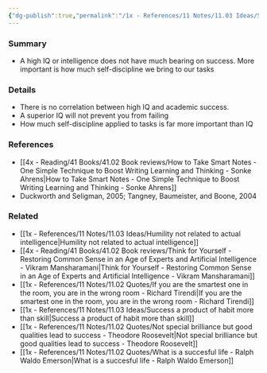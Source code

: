 ```yaml
---
{"dg-publish":true,"permalink":"/1x - References/11 Notes/11.03 Ideas/Single most important factor in success is not intelligence/","title":"Single most important factor in success is not intelligence","created":"2023-07-02T18:24:45.000+03:00","updated":"2024-02-14T20:18:24.178+03:00"}
---
```



### Summary
- A high IQ or intelligence does not have much bearing on success. More important is how much self-discipline we bring to our tasks

### Details
- There is no correlation between high IQ and academic success.
- A superior IQ will not prevent you from failing
- How much self-discipline applied to tasks is far more important than IQ 

### References
- [[4x - Reading/41 Books/41.02 Book reviews/How to Take Smart Notes - One Simple Technique to Boost Writing Learning and Thinking - Sonke Ahrens\|How to Take Smart Notes - One Simple Technique to Boost Writing Learning and Thinking - Sonke Ahrens]]
- Duckworth and Seligman, 2005; Tangney, Baumeister, and Boone, 2004

### Related
- [[1x - References/11 Notes/11.03 Ideas/Humility not related to actual intelligence\|Humility not related to actual intelligence]]
- [[4x - Reading/41 Books/41.02 Book reviews/Think for Yourself - Restoring Common Sense in an Age of Experts and Artificial Intelligence - Vikram Mansharamani\|Think for Yourself - Restoring Common Sense in an Age of Experts and Artificial Intelligence - Vikram Mansharamani]]
- [[1x - References/11 Notes/11.02 Quotes/If you are the smartest one in the room, you are in the wrong room - Richard Tirendi\|If you are the smartest one in the room, you are in the wrong room - Richard Tirendi]]
- [[1x - References/11 Notes/11.03 Ideas/Success a product of habit more than skill\|Success a product of habit more than skill]]
- [[1x - References/11 Notes/11.02 Quotes/Not special brilliance but good qualities lead to success - Theodore Roosevelt\|Not special brilliance but good qualities lead to success - Theodore Roosevelt]]
- [[1x - References/11 Notes/11.02 Quotes/What is a succesful life - Ralph Waldo Emerson\|What is a succesful life - Ralph Waldo Emerson]]
